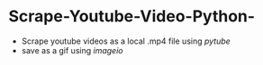 # Scrape-Youtube-Video-Python-

- Scrape youtube videos as a local .mp4 file using _pytube_
- save as a gif using _imageio_
